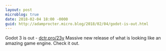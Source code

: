 ```yaml
---
layout: post
microblog: true
date: 2018-02-04 18:00 -0000
guid: http://adamprocter.micro.blog/2018/02/04/godot-is-out.html
---
```

Godot 3 is out - [dctr.pro/23y](http://dctr.pro/23y)
Massive new release of what is looking like an amazing game engine. Check it out. 
